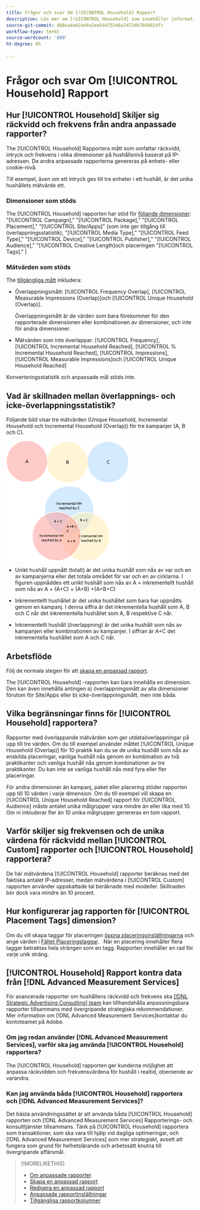 ```yaml
---
title: Frågor och svar Om [!UICONTROL Household] Rapport
description: Läs mer om [!UICONTROL Household] som innehåller information om hur det skiljer sig från andra rapporter och felsökning.
source-git-commit: d88ea4ab2ad4a2ee54475346a24724b766b024fc
workflow-type: tm+mt
source-wordcount: '669'
ht-degree: 0%

---
```


# Frågor och svar Om [!UICONTROL Household] Rapport

## Hur [!UICONTROL Household] Skiljer sig räckvidd och frekvens från andra anpassade rapporter?

The [!UICONTROL Household] Rapportera mått som omfattar räckvidd, intryck och frekvens i olika dimensioner på hushållsnivå baserat på IP-adressen. De andra anpassade rapporterna genereras på enhets- eller cookie-nivå.

Till exempel, även om ett intryck ges till tre enheter i ett hushåll, är det unika hushållets mätvärde ett.

### Dimensioner som stöds

The [!UICONTROL Household] rapporten har stöd för [följande dimensioner](/help/dsp/reports/report-columns.md): &quot;[!UICONTROL Campaign],&quot; &quot;[!UICONTROL Package],&quot; &quot;[!UICONTROL Placement],&quot; &quot;[!UICONTROL Site/Apps]&quot; (som inte ger tillgång till överlappningsstatistik), &quot;[!UICONTROL Media Type],&quot; &quot;[!UICONTROL Feed Type],&quot; &quot;[!UICONTROL Device],&quot; &quot;[!UICONTROL Publisher],&quot; &quot;[!UICONTROL Audience],&quot; &quot;[!UICONTROL Creative Length]och placeringen &quot;[!UICONTROL Tags].&quot; |

### Mätvärden som stöds

The [tillgängliga mått](/help/dsp/reports/report-columns.md) inkludera:

* Överlappningsmått: [!UICONTROL Frequency Overlap], [!UICONTROL Measurable Impressions (Overlap)]och [!UICONTROL Unique Household (Overlap)].

   Överlappningsmått är de värden som bara förekommer för den rapporterade dimensionen eller kombinationen av dimensioner, och inte för andra dimensioner. <!-- For example, it might show the ?? -->

* Mätvärden som inte överlappar: [!UICONTROL Frequency], [!UICONTROL Incremental Household Reached], [!UICONTROL % Incremental Household Reached], [!UICONTROL Impressions], [!UICONTROL Measurable Impressions]och [!UICONTROL Unique Household Reached]

Konverteringsstatistik och anpassade mål stöds inte.

## Vad är skillnaden mellan överlappnings- och icke-överlappningsstatistik?

Följande bild visar tre mätvärden (Unique Household, Incremental Household och Incremental Household (Overlap)) för tre kampanjer (A, B och C).

![Illustration av överlappningsstatistik för hushåll](/help/dsp/assets/household-overlap-metrics-illustration.png "Illustration av överlappningsstatistik för hushåll")

* Unikt hushåll uppnått (totalt) är det unika hushåll som nås av var och en av kampanjerna eller det totala området för var och en av cirklarna. I figuren uppnåddes ett unikt hushåll som nås av A = inkrementellt hushåll som nås av A + (A+C) + (A+B) +(A+B+C)

* Inkrementellt hushållet är det unika hushållet som bara har uppnåtts genom en kampanj. I denna siffra är det inkrementella hushåll som A, B och C når det inkrementella hushållet som A, B respektive C når.

* Inkrementellt hushåll (överlappning) är det unika hushåll som nås av kampanjen eller kombinationen av kampanjer. I siffran är A+C det inkrementella hushållet som A och C når.

## Arbetsflöde

Följ de normala stegen för att [skapa en anpassad rapport](report-create.md).

The [!UICONTROL Household] -rapporten kan bara innehålla en dimension. Den kan även innehålla antingen a) överlappningsmått av alla dimensioner förutom för Site/Apps eller b) icke-överlappningsmått, men inte båda.

## Vilka begränsningar finns för [!UICONTROL Household] rapportera? 

Rapporter med överlappande mätvärden som ger utdataöverlappningar på upp till tre värden. Om du till exempel använder måttet [!UICONTROL Unique Household (Overlap)] för 10 praktik kan du se de unika hushåll som nås av enskilda placeringar, vanliga hushåll nås genom en kombination av två praktikanter och vanliga hushåll nås genom kombinationer av tre praktikanter. Du kan inte se vanliga hushåll nås med fyra eller fler placeringar.

För andra dimensioner än kampanj, paket eller placering stöder rapporten upp till 10 värden i varje dimension. Om du till exempel vill skapa en [!UICONTROL Unique Household Reached] rapport för [!UICONTROL Audience] måste antalet unika målgrupper vara mindre än eller lika med 10. Om ni inkluderar fler än 10 unika målgrupper genereras en tom rapport.

## Varför skiljer sig frekvensen och de unika värdena för räckvidd mellan [!UICONTROL Custom] rapporter och [!UICONTROL Household] rapportera?

De här mätvärdena [!UICONTROL Household] rapporter beräknas med det faktiska antalet IP-adresser, medan mätvärdena i [!UICONTROL Custom] rapporten använder uppskattade tal beräknade med modeller. Skillnaden bör dock vara mindre än 10 procent.

## Hur konfigurerar jag rapporten för [!UICONTROL Placement Tags] dimension?

Om du vill skapa taggar för placeringen [öppna placeringsinställningarna](/help/dsp/campaign-management/placements/placement-edit.md) och ange värden i [Fältet Placeringstaggar](/help/dsp/campaign-management/placements/placement-settings.md).
 
När en placering innehåller flera taggar betraktas hela strängen som en tagg. Rapporten innehåller en rad för varje unik sträng.

## [!UICONTROL Household] Rapport kontra data från [!DNL Advanced Measurement Services]

För avancerade rapporter om hushållens räckvidd och frekvens ska [[!DNL Strategic Advertising Consulting] team](/help/dsp/introduction/advanced-measurement-services.md) kan tillhandahålla anpassningsbara rapporter tillsammans med övergripande strategiska rekommendationer. Mer information om [!DNL Advanced Measurement Services]kontaktar du kontoteamet på Adobe.

### Om jag redan använder [!DNL Advanced Measurement Services], varför ska jag använda [!UICONTROL Household] rapportera?

The [!UICONTROL Household] rapporten ger kunderna möjlighet att anpassa räckvidden och frekvensvärdena för hushåll i realtid, oberoende av varandra.

### Kan jag använda båda [!UICONTROL Household] rapportera och [!DNL Advanced Measurement Services]? 

Det bästa användningssättet är att använda båda [!UICONTROL Household] rapporten och [!DNL Advanced Measurement Services] Rapporterings- och konsulttjänster tillsammans. Tänk på [!UICONTROL Household] rapportera som transaktioner, som ska vara till hjälp vid dagliga optimeringar, och [!DNL Advanced Measurement Services] som mer strategiskt, avsett att fungera som grund för helhetslärande och arbetssätt knutna till övergripande affärsmål.

>[!MORELIKETHIS]
>
>* [Om anpassade rapporter](/help/dsp/reports/report-about.md)
>* [Skapa en anpassad rapport](/help/dsp/reports/report-create.md)
>* [Redigera en anpassad rapport](/help/dsp/reports/report-edit.md)
>* [Anpassade rapportinställningar](/help/dsp/reports/report-settings.md)
>* [Tillgängliga rapportkolumner](/help/dsp/reports/report-columns.md)


